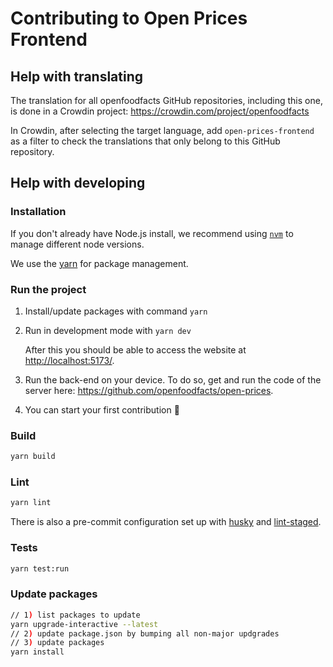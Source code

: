 # Contributing to Open Prices Frontend

## Help with translating

The translation for all openfoodfacts GitHub repositories, including this one, is done in a Crowdin project: <https://crowdin.com/project/openfoodfacts>

In Crowdin, after selecting the target language, add `open-prices-frontend` as a filter to check the translations that only belong to this GitHub repository.


## Help with developing

### Installation

If you don't already have Node.js install, we recommend using [`nvm`](https://github.com/nvm-sh/nvm) to manage different node versions.

We use the [yarn](https://yarnpkg.com/getting-started/install) for package management.

### Run the project

1. Install/update packages with command `yarn`
2. Run in development mode with `yarn dev`

    After this you should be able to access the website at <http://localhost:5173/>.

3. Run the back-end on your device. To do so, get and run the code of the server here: <https://github.com/openfoodfacts/open-prices>.
4. You can start your first contribution :tada:

### Build

```sh
yarn build
```

### Lint

```sh
yarn lint
```

There is also a pre-commit configuration set up with [husky](https://typicode.github.io/husky/) and [lint-staged](https://github.com/lint-staged/lint-staged).

### Tests

```sh
yarn test:run
```

### Update packages

```sh
// 1) list packages to update
yarn upgrade-interactive --latest
// 2) update package.json by bumping all non-major updgrades
// 3) update packages
yarn install
```
